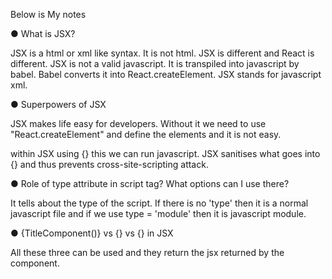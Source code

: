 
Below is My notes

● What is JSX?

JSX is a html or xml like syntax. It is not html. JSX is different and React is different. JSX is not a valid javascript. It is transpiled into javascript by babel. Babel converts it into React.createElement.
JSX stands for javascript xml.

● Superpowers of JSX

JSX makes life easy for developers. Without it we need to use "React.createElement" and define the elements and it is not easy.

within JSX using {} this we can run javascript. JSX sanitises what goes into {} and thus prevents cross-site-scripting attack.

● Role of type attribute in script tag? What options can I use there?

It tells about the type of the script.
If there is no 'type' then it is a normal javascript file and if we use type = 'module' then it is javascript module.

● {TitleComponent()} vs {<TitleComponent/>} vs
{<TitleComponent></TitleComponent>} in JSX

All these three can be used and they return the jsx returned by the component.

